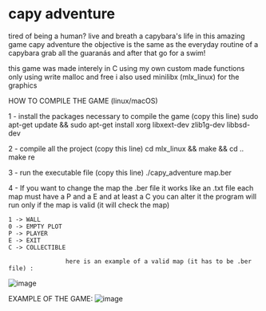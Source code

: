 # capy adventure

tired of being a human? live and breath a capybara's life in this amazing game capy adventure
the objective is the same as the everyday routine of a capybara  grab all the guaranás and after that go for a swim!

this game was made interely in C using my own custom made functions only using write malloc and free
i also used minilibx (mlx_linux) for the graphics

HOW TO COMPILE THE GAME (linux/macOS)

1 - install the packages necessary to compile the game (copy this line)
    sudo apt-get update && sudo apt-get install xorg libxext-dev zlib1g-dev libbsd-dev

2 - compile all the project (copy this line)
    cd mlx_linux && make && cd ..
    make re

3 - run the executable file (copy this line)
    ./capy_adventure map.ber

4 - If you want to change the map
    the .ber file it works like an .txt file each map must have a P and a E and at least a C
    you can alter it the program will run only if the map is valid (it will check the map)

    1 -> WALL
    0 -> EMPTY PLOT
    P -> PLAYER
    E -> EXIT
    C -> COLLECTIBLE

                    here is an example of a valid map (it has to be .ber file) :


![image](https://github.com/SebastiaoJeronimo/so_long/assets/99453107/ab708900-892b-4ea3-98b8-a6deae3a6674)


EXAMPLE OF THE GAME:
![image](https://github.com/SebastiaoJeronimo/so_long/assets/99453107/54f67897-1a04-42e2-8c34-47090a72ace3)
